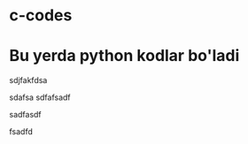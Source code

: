# c-codes

<h1> Bu yerda python kodlar bo'ladi</h1

sdjfakfdsa


sdafsa
sdfafsadf



sadfasdf



fsadfd
